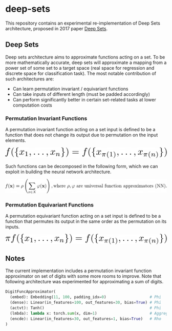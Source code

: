 # deep-sets
This repository contains an experimental re-implementation of Deep Sets architecture, proposed in 2017 paper [Deep Sets](https://arxiv.org/pdf/1703.06114.pdf). 

## Deep Sets
Deep sets architecture aims to approximate functions acting on a set. To be more mathematically accurate, deep sets will approximate a mapping from a power set of some set to a target space (real space for regression and discrete space for classification task). The most notable contribution of such architectures are:

- Can learn permutation invariant / equivariant functions
- Can take inputs of different length (must be padded accordingly)
- Can perform significantly better in certain set-related tasks at lower computation costs

### Permutation Invariant Functions
A permutation invariant function acting on a set input is defined to be a function that does not change its output due to permutation on the input elements.

![perm-invariant](https://github.com/jkgrad/deep-sets/blob/main/assets/perm-invariant.png)

Such functions can be decomposed in the following form, which we can exploit in building the neural network architecture. 

![perm-invariant-decompose](https://github.com/jkgrad/deep-sets/blob/main/assets/perm-invariant-decompose.png)

### Permutation Equivariant Functions
A permutation equivariant function acting on a set input is defined to be a function that permutes its output in the same order as the permutation on its inputs.

![perm-equivariant](https://github.com/jkgrad/deep-sets/blob/main/assets/perm-equivariant.png)

## Notes
The current implementation includes a permutation invariant function approximator on set of digits with some more rooms to improve. Note that following architecture was experimented for approximating a sum of digits. 

```python
DigitFuncApproximator(
  (embed): Embedding(11, 100, padding_idx=0)                   # Phi
  (dense): Linear(in_features=100, out_features=30, bias=True) # Phi
  (actvt): Tanh()                                              # Phi
  (lmbda): lambda x: torch.sum(x, dim=1)                       # Aggregator
  (encde): Linear(in_features=30, out_features=1, bias=True)   # Rho
)
```


